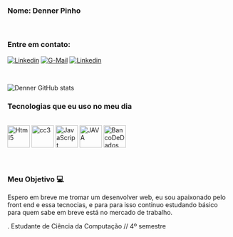 
### Nome: Denner Pinho
<div>
<br/>
</div>

### Entre em contato:
[![Linkedin](https://img.shields.io/badge/LinkedIn-0077B5?style=for-the-badge&logo=linkedin&logoColor=white)](https://www.linkedin.com/in/dennerpinho/)
[![G-Mail](https://img.shields.io/badge/Gmail-D14836?style=for-the-badge&logo=gmail&logoColor=white)](Dennerpinho@gmail.com) 
[![Linkedin](https://img.shields.io/badge/GitHub-100000?style=for-the-badge&logo=github&logoColor=white)](https://github.com/DennerDev)
<div>
<br/>
</div>

![Denner GitHub stats](https://github-readme-stats.vercel.app/api?username=DennerDev&show_icons=true&theme=dracula)


### Tecnologias que eu uso no meu dia 

<div><br/>
<img src="https://cdn.icon-icons.com/icons2/2107/PNG/512/file_type_html_icon_130541.png" alt="Html5" height="50" width="50" />
<img src="https://cdn.icon-icons.com/icons2/2107/PNG/512/file_type_css_icon_130661.png" alt="cc3" height="50" width="50" />
 <img src="https://cdn.icon-icons.com/icons2/2108/PNG/512/javascript_icon_130900.png" alt="JavaScript" height="50" width="50" />
 <img src="https://cdn.icon-icons.com/icons2/2415/PNG/512/java_original_wordmark_logo_icon_146459.png" alt="JAVA" height="50" width="50" />
 <img src="https://cdn.icon-icons.com/icons2/1381/PNG/512/mysqlworkbench_93532.png" alt="BancoDeDados" height="50" width="50" />
</div><br/><br/>

### Meu Objetivo 💻

Espero em breve me tromar um desenvolver web, eu sou apaixonado pelo front end e essa tecnocias, e para para isso continuo estudando básico para quem sabe em breve está no mercado de trabalho.

. Estudante de Ciência da Computação // 4º semestre


